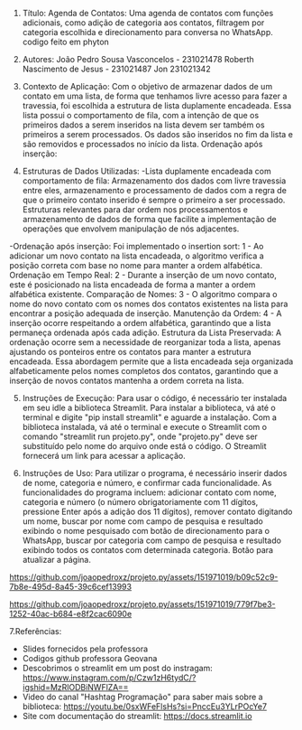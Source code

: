 1. Título:
  Agenda de Contatos:
  Uma agenda de contatos com funções adicionais, como adição de categoria aos contatos, filtragem por categoria escolhida e direcionamento para conversa no WhatsApp. codigo feito em phyton

2. Autores:
  João Pedro Sousa Vasconcelos - 231021478
  Roberth Nascimento de Jesus - 231021487
  Jon 231021342
  
3. Contexto de Aplicação:
  Com o objetivo de armazenar dados de um contato em uma lista, de forma que tenhamos livre acesso para fazer a travessia, foi escolhida a estrutura de lista duplamente encadeada. Essa lista possui o comportamento de fila, com a intenção de que os primeiros dados a serem inseridos na lista devem ser também os primeiros a serem processados. Os dados são inseridos no fim da lista e são removidos e processados no início da lista.
Ordenação após inserção:

4. Estruturas de Dados Utilizadas:
  -Lista duplamente encadeada com comportamento de fila:
  Armazenamento dos dados com livre travessia entre eles, armazenamento e processamento de dados com a regra de que o primeiro contato inserido é sempre o primeiro a ser processado. Estruturas relevantes para dar ordem nos processamentos e armazenamento de dados de forma que facilite a implementação de operações que envolvem manipulação de nós adjacentes.

 -Ordenação após inserção:
   Foi implementado o insertion sort:
   1 - Ao adicionar um novo contato na lista encadeada, o algoritmo verifica a posição correta com base no nome para manter a ordem alfabética.
Ordenação em Tempo Real:
  2 - Durante a inserção de um novo contato, este é posicionado na lista encadeada de forma a manter a ordem alfabética existente.
Comparação de Nomes:
  3 - O algoritmo compara o nome do novo contato com os nomes dos contatos existentes na lista para encontrar a posição adequada de inserção.
Manutenção da Ordem:
  4 - A inserção ocorre respeitando a ordem alfabética, garantindo que a lista permaneça ordenada após cada adição.
Estrutura da Lista Preservada:
A ordenação ocorre sem a necessidade de reorganizar toda a lista, apenas ajustando os ponteiros entre os contatos para manter a estrutura encadeada.
  Essa abordagem permite que a lista encadeada seja organizada alfabeticamente pelos nomes completos dos contatos, garantindo que a inserção de novos contatos mantenha a ordem correta na lista.

5. Instruções de Execução:
Para usar o código, é necessário ter instalada em seu idle a biblioteca Streamlit.
Para instalar a biblioteca, vá até o terminal e digite "pip install streamlit" e aguarde a instalação. Com a biblioteca instalada, vá até o terminal e execute o Streamlit com o comando "streamlit run projeto.py", onde "projeto.py" deve ser substituído pelo nome do arquivo onde está o código. O Streamlit fornecerá um link para acessar a aplicação.

6. Instruções de Uso:
Para utilizar o programa, é necessário inserir dados de nome, categoria e número, e confirmar cada funcionalidade.
As funcionalidades do programa incluem: adicionar contato com nome, categoria e número (o número obrigatoriamente com 11 dígitos, pressione Enter após a adição dos 11 dígitos), remover contato digitando um nome, buscar por nome com campo de pesquisa e resultado exibindo o nome pesquisado com botão de direcionamento para o WhatsApp, buscar por categoria com campo de pesquisa e resultado exibindo todos os contatos com determinada categoria. Botão para atualizar a página.

https://github.com/joaopedroxz/projeto.py/assets/151971019/b09c52c9-7b8e-495d-8a45-39c6cef13993


https://github.com/joaopedroxz/projeto.py/assets/151971019/779f7be3-1252-40ac-b684-e8f2cac6090e




7.Referências:
  - Slides fornecidos pela professora
  - Codigos github professora Geovana
  - Descobrimos o streamlit em um post do instragam: https://www.instagram.com/p/Czw1zH6tydC/?igshid=MzRlODBiNWFlZA==
  - Video do canal "Hashtag Programação" para saber mais sobre a biblioteca: https://youtu.be/0sxWFeFlsHs?si=PnccEu3YLrPOcYe7
  - Site com documentação do streamlit: https://docs.streamlit.io
